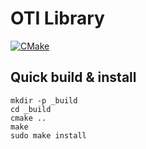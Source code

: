 # OTI Library

[![CMake](https://github.com/librexfs/liboti/actions/workflows/cmake.yml/badge.svg)](https://github.com/librexfs/liboti/actions/workflows/cmake.yml)

## Quick build & install

```shell
mkdir -p _build
cd _build
cmake ..
make
sudo make install
```
